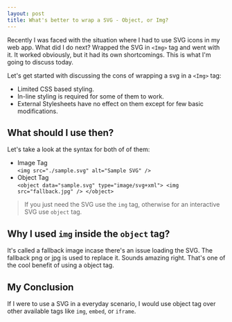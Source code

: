 ```yaml
---
layout: post
title: What's better to wrap a SVG - Object, or Img?
---
```


Recently I was faced with the situation where I had to use SVG icons in my web app. What did I do next? Wrapped the SVG in `<Img>` tag and went with it. It worked obviously, but it had its own shortcomings. This is what I'm going to discuss today.

Let's get started with discussing the cons of wrapping a svg in a `<Img>` tag:

- Limited CSS based styling.
- In-line styling is required for some of them to work.
- External Stylesheets have no effect on them except for few basic modifications.

## What should I use then?

Let's take a look at the syntax for both of of them:

- Image Tag <br />
  `<img src="./sample.svg" alt="Sample SVG" />`
- Object Tag <br />
  `<object data="sample.svg" type="image/svg+xml"> <img src="fallback.jpg" /> </object> `

> If you just need the SVG use the `img` tag, otherwise for an interactive SVG use `object` tag.

## Why I used `img` inside the `object` tag?

It's called a fallback image incase there's an issue loading the SVG. The fallback png or jpg is used to replace it. Sounds amazing right. That's one of the cool benefit of using a object tag.

## My Conclusion

If I were to use a SVG in a everyday scenario, I would use object tag over other available tags like `img`, `embed`, or `iframe`.
